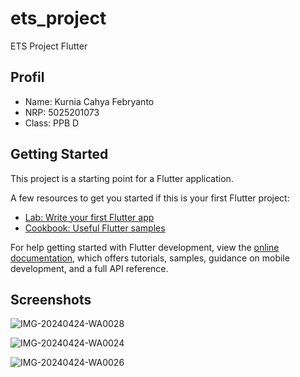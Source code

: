 # ets_project

ETS Project Flutter

## Profil
- Name: Kurnia Cahya Febryanto
- NRP: 5025201073
- Class: PPB D


## Getting Started

This project is a starting point for a Flutter application.

A few resources to get you started if this is your first Flutter project:

- [Lab: Write your first Flutter app](https://docs.flutter.dev/get-started/codelab)
- [Cookbook: Useful Flutter samples](https://docs.flutter.dev/cookbook)

For help getting started with Flutter development, view the
[online documentation](https://docs.flutter.dev/), which offers tutorials,
samples, guidance on mobile development, and a full API reference.

## Screenshots
![IMG-20240424-WA0028](https://github.com/kurniacf/PBB_Task3/assets/70510279/260fce1a-b17c-411a-b778-992754660f17)

![IMG-20240424-WA0024](https://github.com/kurniacf/PBB_Task3/assets/70510279/96c1ad94-ddab-4bd9-8f80-76c39003a7fd)

![IMG-20240424-WA0026](https://github.com/kurniacf/PBB_Task3/assets/70510279/0668a4f2-4b9f-46dd-a8ca-ef9ab333b86c)